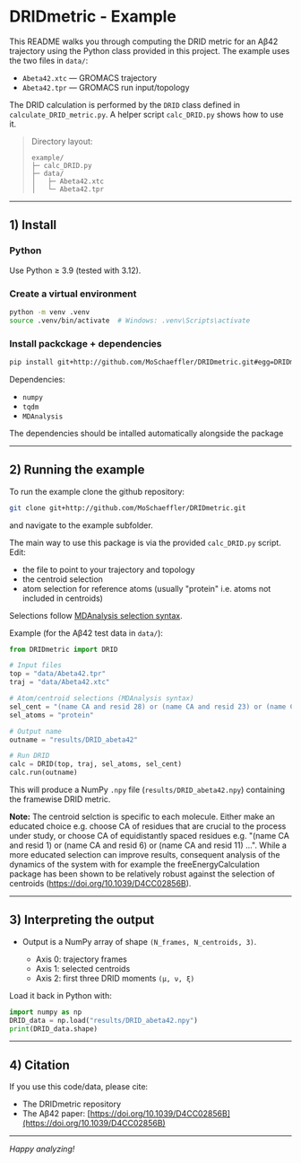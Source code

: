 # DRIDmetric - Example

This README walks you through computing the DRID metric for an Aβ42 trajectory using the Python class provided in this project. The example uses the two files in `data/`:

* `Abeta42.xtc` — GROMACS trajectory
* `Abeta42.tpr` — GROMACS run input/topology

The DRID calculation is performed by the `DRID` class defined in `calculate_DRID_metric.py`. A helper script `calc_DRID.py` shows how to use it.

> Directory layout:
>
> ```text
> example/
> ├─ calc_DRID.py
> ├─ data/
> │   ├─ Abeta42.xtc
> │   └─ Abeta42.tpr
> ```

---

## 1) Install

### Python

Use Python ≥ 3.9 (tested with 3.12).

### Create a virtual environment

```bash
python -m venv .venv
source .venv/bin/activate  # Windows: .venv\Scripts\activate
```

### Install packckage + dependencies

```bash
pip install git+http://github.com/MoSchaeffler/DRIDmetric.git#egg=DRIDmetric
```

Dependencies:

* `numpy`
* `tqdm`
* `MDAnalysis`

The dependencies should be intalled automatically alongside the package

---

## 2) Running the example
To run the example clone the github repository:
```bash
git clone git+http://github.com/MoSchaeffler/DRIDmetric.git
```
and navigate to the example subfolder.

The main way to use this package is via the provided `calc_DRID.py` script. 
Edit: 
- the file to point to your trajectory and topology 
- the centroid selection
- atom selection for reference atoms (usually "protein" i.e. atoms not included in centroids) 

Selections follow [MDAnalysis selection syntax](https://userguide.mdanalysis.org/stable/selections.html).

Example (for the Aβ42 test data in `data/`):

```python
from DRIDmetric import DRID

# Input files
top = "data/Abeta42.tpr"
traj = "data/Abeta42.xtc"

# Atom/centroid selections (MDAnalysis syntax)
sel_cent = "(name CA and resid 28) or (name CA and resid 23) or (name CA and resid 1) or (name CA and resid 42) or (name CA and resid 19) or (name CA and resid 34)"
sel_atoms = "protein"

# Output name
outname = "results/DRID_abeta42"

# Run DRID
calc = DRID(top, traj, sel_atoms, sel_cent)
calc.run(outname)
```

This will produce a NumPy `.npy` file (`results/DRID_abeta42.npy`) containing the framewise DRID metric.

**Note:**
The centroid selction is specific to each molecule. Either make an educated choice e.g. choose CA of residues that are crucial to the process under study, or choose CA of equidistantly spaced residues e.g.  "(name CA and resid 1) or (name CA and resid 6) or (name CA and resid 11) ...". While a more educated selection can improve results, consequent analysis of the dynamics of the system with for example the freeEnergyCalculation package has been shown to be relatively robust against the selection of centroids (https://doi.org/10.1039/D4CC02856B).

---

## 3) Interpreting the output

* Output is a NumPy array of shape `(N_frames, N_centroids, 3)`.

  * Axis 0: trajectory frames
  * Axis 1: selected centroids
  * Axis 2: first three DRID moments `(μ, ν, ξ)`

Load it back in Python with:

```python
import numpy as np
DRID_data = np.load("results/DRID_abeta42.npy")
print(DRID_data.shape)
```

---

## 4) Citation

If you use this code/data, please cite:

* The DRIDmetric repository
* The Aβ42 paper: [https://doi.org/10.1039/D4CC02856B](https://doi.org/10.1039/D4CC02856B)

---

*Happy analyzing!*

